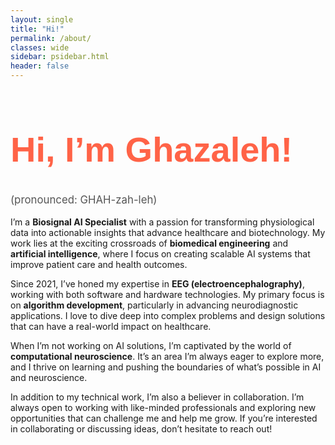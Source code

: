 ```yaml
---
layout: single
title: "Hi!"
permalink: /about/
classes: wide
sidebar: psidebar.html
header: false
---
```


<h1 style="color: #FF6347; font-size: 4em; font-family: 'Cursive', sans-serif;">Hi, I’m Ghazaleh!</h1>
<p style="font-size: 1.2em; color: #555;">(pronounced: GHAH-zah-leh)</p>

<p>I’m a <strong>Biosignal AI Specialist</strong> with a passion for transforming physiological data into actionable insights that advance healthcare and biotechnology. My work lies at the exciting crossroads of <strong>biomedical engineering</strong> and <strong>artificial intelligence</strong>, where I focus on creating scalable AI systems that improve patient care and health outcomes.</p>

<p>Since 2021, I’ve honed my expertise in <strong>EEG (electroencephalography)</strong>, working with both software and hardware technologies. My primary focus is on <strong>algorithm development</strong>, particularly in advancing neurodiagnostic applications. I love to dive deep into complex problems and design solutions that can have a real-world impact on healthcare.</p>

<p>When I’m not working on AI solutions, I’m captivated by the world of <strong>computational neuroscience</strong>. It’s an area I’m always eager to explore more, and I thrive on learning and pushing the boundaries of what’s possible in AI and neuroscience.</p>

<p>In addition to my technical work, I’m also a believer in collaboration. I’m always open to working with like-minded professionals and exploring new opportunities that can challenge me and help me grow. If you’re interested in collaborating or discussing ideas, don’t hesitate to reach out!</p>


<!-- ## Expertise

- **Programming Languages**: Python, R, SQL, C/C++, MATLAB
- **Cloud Technologies**: AWS, Compute Canada Cloud
- **Machine Learning & AI**:
  - Deep Learning: CNNs, RNNs, GANs, Autoencoders
  - Supervised & Unsupervised Learning
  - Natural Language Processing
  - Computer Vision
- **Frameworks & Libraries**:
  - TensorFlow, Keras, PyTorch, JAX
  - OpenCV, SciPy, Scikit-learn
  - Hugging Face Transformers, spaCy
  - Tidyverse, PostgreSQL, Boost
- **Dev & Ops**:
  - MLOps, Docker, Git, CI/CD Pipelines
- **Healthcare Data & Compliance**:
  - FHIR, EHR, EMR, HIS
  - HIPAA, FDA, HL7 Standards
- **Markup & Documentation**: HTML, LaTeX, Markdown
- **Operating Systems**: Ubuntu Linux, Windows, macOS


### Education
- **[M.Sc.]**, [Computational Medicine]  
  [University of Montreal], [2024]

- **[B.Sc.]**, [Biomedical Engineering]  
  [Tehran Polytechnic], [2020]

### Beyond Work
When I’m not analyzing data or coding algorithms, I enjoy meditation and practing . I’m also passionate about mentoring aspiring AI researchers and sharing and gaining knowledge at conferences. -->
